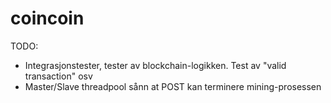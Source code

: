# coincoin

TODO:
- Integrasjonstester, tester av blockchain-logikken. Test av "valid transaction" osv
- Master/Slave threadpool sånn at POST kan terminere mining-prosessen